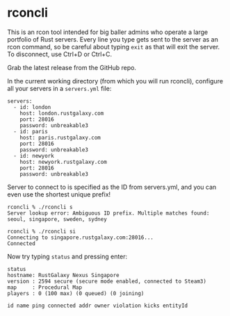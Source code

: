 # rconcli

This is an rcon tool intended for big baller admins who operate a large portfolio of Rust servers. Every line you type gets sent to the server as an rcon command, so be careful about typing `exit` as that will exit the server. To disconnect, use Ctrl+D or Ctrl+C.

Grab the latest release from the GitHub repo.

In the current working directory (from which you will run rconcli), configure all your servers in a `servers.yml` file:

```
servers:
  - id: london
    host: london.rustgalaxy.com
    port: 28016
    password: unbreakable3
  - id: paris
    host: paris.rustgalaxy.com
    port: 28016
    password: unbreakable3
  - id: newyork
    host: newyork.rustgalaxy.com
    port: 28016
    password: unbreakable3
```

Server to connect to is specified as the ID from servers.yml, and you can even use the shortest unique prefix!
```
rconcli % ./rconcli s
Server lookup error: Ambiguous ID prefix. Multiple matches found: seoul, singapore, sweden, sydney

rconcli % ./rconcli si
Connecting to singapore.rustgalaxy.com:28016...
Connected
```

Now try typing `status` and pressing enter:
```
status
hostname: RustGalaxy Nexus Singapore
version : 2594 secure (secure mode enabled, connected to Steam3)
map     : Procedural Map
players : 0 (100 max) (0 queued) (0 joining)

id name ping connected addr owner violation kicks entityId
```

